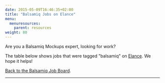 ```yaml
---
date: 2015-05-09T16:46:35+02:00
title: "Balsamiq Jobs on Elance"
menu:
  menuresources:
    parent: resources
weight: 80
---
```


Are you a Balsamiq Mockups expert, looking for work?

The table below shows jobs that were tagged "balsamiq" on [Elance](http://www.elance.com). We hope it helps!

[Back to the Balsamiq Job Board](http://support.balsamiq.com/resources/jobs).

* * *
